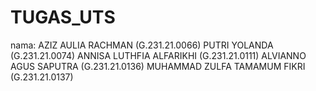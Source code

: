 # TUGAS_UTS
nama:
AZIZ AULIA RACHMAN (G.231.21.0066)
PUTRI YOLANDA (G.231.21.0074)
ANNISA LUTHFIA ALFARIKHI (G.231.21.0111)
ALVIANNO AGUS SAPUTRA (G.231.21.0136)
MUHAMMAD ZULFA TAMAMUM FIKRI (G.231.21.0137)
